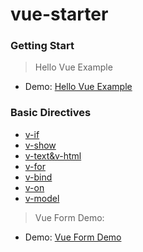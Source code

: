 # vue-starter

### Getting Start
> Hello Vue Example
- Demo: [Hello Vue Example](https://emiriobomb.github.io/vue-starter/01.HelloVue/index.html)

### Basic Directives
- [v-if](https://emiriobomb.github.io/vue-starter/02.BasicDirectives/v-if.html)
- [v-show](https://emiriobomb.github.io/vue-starter/02.BasicDirectives/v-show.html)
- [v-text&v-html](https://emiriobomb.github.io/vue-starter/02.BasicDirectives/v-text.html)
- [v-for](https://emiriobomb.github.io/vue-starter/02.BasicDirectives/v-for.html)
- [v-bind](https://emiriobomb.github.io/vue-starter/02.BasicDirectives/v-bind.html)
- [v-on](https://emiriobomb.github.io/vue-starter/02.BasicDirectives/v-on.html)
- [v-model](https://emiriobomb.github.io/vue-starter/02.BasicDirectives/v-model.html)

> Vue Form Demo: 
- Demo: [Vue Form Demo](https://emiriobomb.github.io/vue-starter/02.BasicDirectives/form-demo.html)
